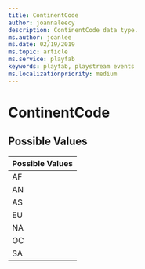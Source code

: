 ```yaml
---
title: ContinentCode
author: joannaleecy
description: ContinentCode data type.
ms.author: joanlee
ms.date: 02/19/2019
ms.topic: article
ms.service: playfab
keywords: playfab, playstream events
ms.localizationpriority: medium
---
```


# ContinentCode

## Possible Values

|Possible Values|
| :--------------------|
|AF|
|AN|
|AS|
|EU|
|NA|
|OC|
|SA|
